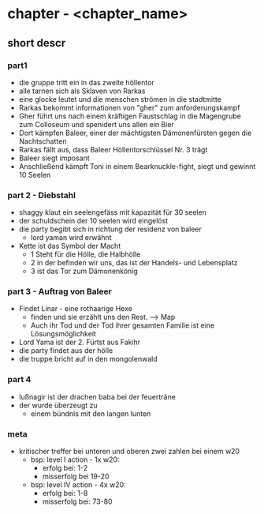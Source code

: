 # chapter<number> - <chapter_name>

## short descr

###  part1

+ die gruppe tritt ein in das zweite höllentor 
+ alle tarnen sich als Sklaven von Rarkas
+ eine glocke leutet und die menschen strömen in die stadtmitte
+ Rarkas bekommt informationen von "gher" zum anforderungskampf
+ Gher führt uns nach einem kräftigen Faustschlag in die Magengrube zum Colloseum und spenidert uns allen ein Bier
+ Dort kämpfen Baleer, einer der mächtigsten Dämonenfürsten gegen die Nachtschatten
+ Rarkas fällt aus, dass Baleer Höllentorschlüssel Nr. 3 trägt
+ Baleer siegt imposant
+ Anschließend kämpft Toni in einem Bearknuckle-fight, siegt und gewinnt 10 Seelen

### part 2 - Diebstahl

+ shaggy klaut ein seelengefäss mit kapazität für 30 seelen
+ der schuldschein der 10 seelen wird eingelöst
+ die party begibt sich in richtung der residenz von baleer
  + lord yaman wird erwähnt
+ Kette ist das Symbol der Macht 
  + 1 Steht für die Hölle, die Halbhölle
  + 2 in der befinden wir uns, das ist der Handels- und Lebensplatz
  + 3 ist das Tor zum Dämonenkönig

### part 3 - Auftrag von Baleer

+ Findet Linar - eine rothaarige Hexe
  + finden und sie erzählt uns den Rest. --> Map
  + Auch ihr Tod und der Tod ihrer gesamten Familie ist eine Lösungsmöglichkeit
 + Lord Yama ist der 2. Fürtst aus Fakihr
 + die party findet aus der hölle
 + die truppe bricht auf in den mongolenwald

### part 4

+ lußnagir ist der drachen baba bei der feuerträne
+ der wurde überzeugt zu
  + einem bündnis mit den langen lunten

### meta

+ kritischer treffer bei unteren und oberen zwei zahlen bei einem w20
  + bsp: level I action - 1x w20:
    + erfolg bei: 1-2
    + misserfolg bei 19-20
  + bsp: level IV action - 4x w20:
    + erfolg bei: 1-8
    + misserfolg bei: 73-80
